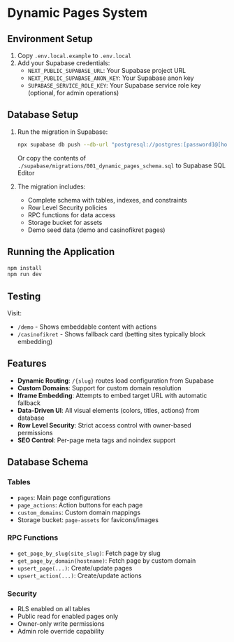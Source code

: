 # Dynamic Pages System

## Environment Setup

1. Copy `.env.local.example` to `.env.local`
2. Add your Supabase credentials:
   - `NEXT_PUBLIC_SUPABASE_URL`: Your Supabase project URL
   - `NEXT_PUBLIC_SUPABASE_ANON_KEY`: Your Supabase anon key
   - `SUPABASE_SERVICE_ROLE_KEY`: Your Supabase service role key (optional, for admin operations)

## Database Setup

1. Run the migration in Supabase:
   ```bash
   npx supabase db push --db-url "postgresql://postgres:[password]@[host]:5432/postgres"
   ```
   Or copy the contents of `./supabase/migrations/001_dynamic_pages_schema.sql` to Supabase SQL Editor

2. The migration includes:
   - Complete schema with tables, indexes, and constraints
   - Row Level Security policies
   - RPC functions for data access
   - Storage bucket for assets
   - Demo seed data (demo and casinofikret pages)

## Running the Application

```bash
npm install
npm run dev
```

## Testing

Visit:
- `/demo` - Shows embeddable content with actions
- `/casinofikret` - Shows fallback card (betting sites typically block embedding)

## Features

- **Dynamic Routing**: `/{slug}` routes load configuration from Supabase
- **Custom Domains**: Support for custom domain resolution
- **Iframe Embedding**: Attempts to embed target URL with automatic fallback
- **Data-Driven UI**: All visual elements (colors, titles, actions) from database
- **Row Level Security**: Strict access control with owner-based permissions
- **SEO Control**: Per-page meta tags and noindex support

## Database Schema

### Tables
- `pages`: Main page configurations
- `page_actions`: Action buttons for each page  
- `custom_domains`: Custom domain mappings
- Storage bucket: `page-assets` for favicons/images

### RPC Functions
- `get_page_by_slug(site_slug)`: Fetch page by slug
- `get_page_by_domain(hostname)`: Fetch page by custom domain
- `upsert_page(...)`: Create/update pages
- `upsert_action(...)`: Create/update actions

### Security
- RLS enabled on all tables
- Public read for enabled pages only
- Owner-only write permissions
- Admin role override capability